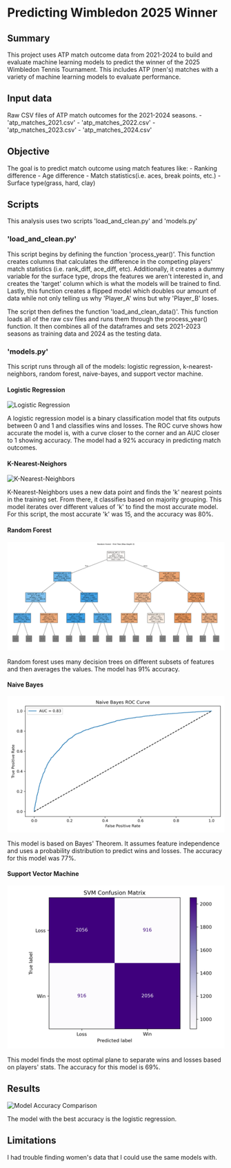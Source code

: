 # Predicting Wimbledon 2025 Winner

## Summary
This project uses ATP match outcome data from 2021-2024 to build and evaluate 
machine learning models to predict the winner of the 2025 Wimbledon Tennis 
Tournament. This includes ATP (men's) matches with a variety of machine 
learning models to evaluate performance.

## Input data
Raw CSV files of ATP match outcomes for the 2021-2024 seasons.
    -   'atp_matches_2021.csv'
    -   'atp_matches_2022.csv'
    -   'atp_matches_2023.csv'
    -   'atp_matches_2024.csv'
    
## Objective
The goal is to predict match outcome using match features like:
    -   Ranking difference
    -   Age difference
    -   Match statistics(i.e. aces, break points, etc.)
    -   Surface type(grass, hard, clay)
    
## Scripts
This analysis uses two scripts 'load_and_clean.py' and 'models.py'

### 'load_and_clean.py'
This script begins by defining the function 'process_year()'. This function 
creates columns that calculates the difference in the competing players' match 
statistics (i.e. rank_diff, ace_diff, etc). Additionally, it creates a dummy 
variable for the surface type, drops the features we aren't interested in, 
and creates the 'target' column which is what the models will be trained to 
find. Lastly, this function creates a flipped model which doubles our amount 
of data while not only telling us why 'Player_A' wins but why 'Player_B' loses.

The script then defines the function 'load_and_clean_data()'. This function 
loads all of the raw csv files and runs them through the process_year() 
function. It then combines all of the dataframes and sets 2021-2023 seasons as 
training data and 2024 as the testing data.

### 'models.py'
This script runs through all of the models: logistic regression, 
k-nearest-neighbors, random forest, naive-bayes, and support vector machine.

#### Logistic Regression

![Logistic Regression](https://github.com/user-attachments/assets/ff82ca69-4619-4c18-ab85-82f3fb7058a9)

A logistic regression model is a binary classification model that fits outputs 
between 0 and 1 and classifies wins and losses. The ROC curve shows how accurate 
the model is, with a curve closer to the corner and an AUC closer to 1 
showing accuracy. The model had a 92% accuracy in predicting match outcomes.
 
#### K-Nearest-Neighors

![K-Nearest-Neighbors](https://github.com/user-attachments/assets/14c0e7ef-fb60-4a8f-891d-fc4e855155b9)

K-Nearest-Neighbors uses a new data point and finds the 'k' nearest points in 
the training set. From there, it classifies based on majority grouping. This 
model iterates over different values of 'k' to find the most accurate model. 
For this script, the most accurate 'k' was 15, and the accuracy was 80%.

#### Random Forest

![Example Random Forest Tree](rf_first_tree.png)

Random forest uses many decision trees on different subsets of features and 
then averages the values. The model has 91% accuracy.

#### Naive Bayes

![Naive Bayes](naive_bayes_roc_curve.png)

This model is based on Bayes' Theorem. It assumes feature independence and uses a 
probability distribution to predict wins and losses. The accuracy for this 
model was 77%.

#### Support Vector Machine

![Support Vector Machine](svm_conf_matrix.png)

This model finds the most optimal plane to separate wins and losses based on 
players' stats. The accuracy for this model is 69%.

## Results

![Model Accuracy Comparison](https://github.com/user-attachments/assets/9dac2131-0c12-4e67-a9e9-ad42266aa826)

The model with the best accuracy is the logistic regression.

## Limitations

I had trouble finding women's data that I could use the same models with.






